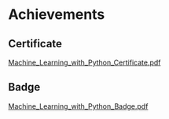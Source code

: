 

# Achievements
## Certificate
[Machine_Learning_with_Python_Certificate.pdf](https://prod-files-secure.s3.us-west-2.amazonaws.com/03e82b26-cccb-4906-bb56-adabcbdc0655/0f35a87e-0c16-48ac-af62-4e4cc34c6a19/Machine_Learning_with_Python_Certificate.pdf?X-Amz-Algorithm=AWS4-HMAC-SHA256&X-Amz-Content-Sha256=UNSIGNED-PAYLOAD&X-Amz-Credential=ASIAZI2LB466XM3X7SNY%2F20250201%2Fus-west-2%2Fs3%2Faws4_request&X-Amz-Date=20250201T122554Z&X-Amz-Expires=3600&X-Amz-Security-Token=IQoJb3JpZ2luX2VjEMz%2F%2F%2F%2F%2F%2F%2F%2F%2F%2FwEaCXVzLXdlc3QtMiJHMEUCIQDJAtupAaLoiaJn2rsczGc8TH%2FNGpLUyeAGh7cbUv7v5AIgRBUa7eVSL0UQSAg0OPJ0sd0vNAtQrqOfiGyX%2BEWimcMqiAQI1f%2F%2F%2F%2F%2F%2F%2F%2F%2F%2FARAAGgw2Mzc0MjMxODM4MDUiDFL0%2BuM3QupPNYKENircA6aDaj7BPV4GuqUCI7JOs3bOytxdS4nWRe6ELcQzoOoXDhjW1aKWwD%2BDDVl5f%2BeRQLc5Nc0Tz9HM2MH91r%2FsFtfDorTXOk6I1QdiTXuJLpE6DzesVsyWvH8c1HU7ezMqSv2DlR1w%2BchTShrxpdCQc7A6qtB529t9njdiNQh3XObVpKcKIOLmaIkePSN2OUiP%2FAR1KDfBD9kte%2FTedetQkhYT%2BJxWe7K3cSlcMhRcqp%2B9hmb%2B3tRrPCOnZztnCcqDn1KRpSv21c%2Fj9R2Oyjy5X%2FJ00k115WP3odf%2BbFFcLjgIfhvA38qL98WjhEX%2Fp7GaJH2h8bbeypQB8k%2FF%2BwHJ6L8pzPZohQGas%2FUU%2BJFKIhq2x%2BVmEkSMAZ1LkZrDMD6QSvF1pQxEhEnH0Rdly%2FKV8ZezAAoB2dFpEaswIbSdRRC6j1gveKO5v%2BaJjuiwZMtqJAoNTjNrYaxi2vYs4f7%2FfQBljwwGBzpB%2BnrhPhE6YMM6WgC5aTTwiWsZvk1HoxpmfoGxDIXlu6iu%2BpLWD6%2BQs9rJG5P5NIdIm8dcMOkqr6VKWldT%2BOpuzewTLhyluqnxsfgGLCiSGxx5oo6a0oLbPq%2FePvZ3cU%2F5W1iEnUTp9WDX3Y13CiVEhJ3KP8hQMKeO%2BLwGOqUB2Je9BvV5ryZLgKDk09jQgtVEYsoXeaG9Coy5iF7yQ%2BZPjd7IIyCM4E4IdEQT9wQErNt0ATRrT3EfIeOBORzijp66Ky%2FPGUQVZnt8BsBaOZGNR%2BCWbKgeUplTTYCPeJWyp%2Byom4TwkJ%2Fl455oCVZtVBIilVLrzp1XtQS5EJyxIMIjMVCsC14KdE2hoUPMjnmhREd1wA1kDiB2liS5qG09rGrgO7U8&X-Amz-Signature=0853ef1b44450a9827fc4470dd2d13a7c8febbc85d2f74e8c30edf9d4045d4e0&X-Amz-SignedHeaders=host&x-id=GetObject)
## Badge
[Machine_Learning_with_Python_Badge.pdf](https://prod-files-secure.s3.us-west-2.amazonaws.com/03e82b26-cccb-4906-bb56-adabcbdc0655/ff622a22-73d6-44e3-9c7b-e89a8e61b7aa/Machine_Learning_with_Python_Badge.pdf?X-Amz-Algorithm=AWS4-HMAC-SHA256&X-Amz-Content-Sha256=UNSIGNED-PAYLOAD&X-Amz-Credential=ASIAZI2LB466XM3X7SNY%2F20250201%2Fus-west-2%2Fs3%2Faws4_request&X-Amz-Date=20250201T122554Z&X-Amz-Expires=3600&X-Amz-Security-Token=IQoJb3JpZ2luX2VjEMz%2F%2F%2F%2F%2F%2F%2F%2F%2F%2FwEaCXVzLXdlc3QtMiJHMEUCIQDJAtupAaLoiaJn2rsczGc8TH%2FNGpLUyeAGh7cbUv7v5AIgRBUa7eVSL0UQSAg0OPJ0sd0vNAtQrqOfiGyX%2BEWimcMqiAQI1f%2F%2F%2F%2F%2F%2F%2F%2F%2F%2FARAAGgw2Mzc0MjMxODM4MDUiDFL0%2BuM3QupPNYKENircA6aDaj7BPV4GuqUCI7JOs3bOytxdS4nWRe6ELcQzoOoXDhjW1aKWwD%2BDDVl5f%2BeRQLc5Nc0Tz9HM2MH91r%2FsFtfDorTXOk6I1QdiTXuJLpE6DzesVsyWvH8c1HU7ezMqSv2DlR1w%2BchTShrxpdCQc7A6qtB529t9njdiNQh3XObVpKcKIOLmaIkePSN2OUiP%2FAR1KDfBD9kte%2FTedetQkhYT%2BJxWe7K3cSlcMhRcqp%2B9hmb%2B3tRrPCOnZztnCcqDn1KRpSv21c%2Fj9R2Oyjy5X%2FJ00k115WP3odf%2BbFFcLjgIfhvA38qL98WjhEX%2Fp7GaJH2h8bbeypQB8k%2FF%2BwHJ6L8pzPZohQGas%2FUU%2BJFKIhq2x%2BVmEkSMAZ1LkZrDMD6QSvF1pQxEhEnH0Rdly%2FKV8ZezAAoB2dFpEaswIbSdRRC6j1gveKO5v%2BaJjuiwZMtqJAoNTjNrYaxi2vYs4f7%2FfQBljwwGBzpB%2BnrhPhE6YMM6WgC5aTTwiWsZvk1HoxpmfoGxDIXlu6iu%2BpLWD6%2BQs9rJG5P5NIdIm8dcMOkqr6VKWldT%2BOpuzewTLhyluqnxsfgGLCiSGxx5oo6a0oLbPq%2FePvZ3cU%2F5W1iEnUTp9WDX3Y13CiVEhJ3KP8hQMKeO%2BLwGOqUB2Je9BvV5ryZLgKDk09jQgtVEYsoXeaG9Coy5iF7yQ%2BZPjd7IIyCM4E4IdEQT9wQErNt0ATRrT3EfIeOBORzijp66Ky%2FPGUQVZnt8BsBaOZGNR%2BCWbKgeUplTTYCPeJWyp%2Byom4TwkJ%2Fl455oCVZtVBIilVLrzp1XtQS5EJyxIMIjMVCsC14KdE2hoUPMjnmhREd1wA1kDiB2liS5qG09rGrgO7U8&X-Amz-Signature=ce1592214cb4b6829403cb501dc36ffc115efd80dc07cd4ef82aac135784c9e4&X-Amz-SignedHeaders=host&x-id=GetObject)